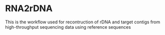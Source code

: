 # RNA2rDNA
This is the workflow used for recontruction of rDNA and target contigs from high-throughput sequencing data using reference sequences
